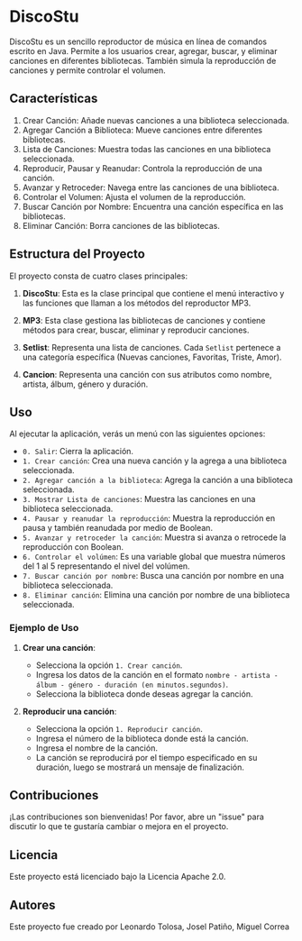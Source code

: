 # DiscoStu

DiscoStu es un sencillo reproductor de música en línea de comandos escrito en Java. Permite a los usuarios crear, agregar, buscar, y eliminar canciones en diferentes bibliotecas. También simula la reproducción de canciones y permite controlar el volumen.

## Características

1. Crear Canción: Añade nuevas canciones a una biblioteca seleccionada.
2. Agregar Canción a Biblioteca: Mueve canciones entre diferentes bibliotecas.
3. Lista de Canciones: Muestra todas las canciones en una biblioteca seleccionada.
4. Reproducir, Pausar y Reanudar: Controla la reproducción de una canción.
5. Avanzar y Retroceder: Navega entre las canciones de una biblioteca.
6. Controlar el Volumen: Ajusta el volumen de la reproducción.
7. Buscar Canción por Nombre: Encuentra una canción específica en las bibliotecas.
8. Eliminar Canción: Borra canciones de las bibliotecas.

## Estructura del Proyecto

El proyecto consta de cuatro clases principales:

1. **DiscoStu**: Esta es la clase principal que contiene el menú interactivo y las funciones que llaman a los métodos del reproductor MP3.

2. **MP3**: Esta clase gestiona las bibliotecas de canciones y contiene métodos para crear, buscar, eliminar y reproducir canciones.

3. **Setlist**: Representa una lista de canciones. Cada `Setlist` pertenece a una categoría específica (Nuevas canciones, Favoritas, Triste, Amor).

4. **Cancion**: Representa una canción con sus atributos como nombre, artista, álbum, género y duración.
   

## Uso

Al ejecutar la aplicación, verás un menú con las siguientes opciones:

- `0. Salir`: Cierra la aplicación.
- `1. Crear canción`: Crea una nueva canción y la agrega a una biblioteca seleccionada.
- `2. Agregar canción a la biblioteca`: Agrega la canción a una biblioteca seleccionada.
- `3. Mostrar Lista de canciones`: Muestra las canciones en una biblioteca seleccionada.
- `4. Pausar y reanudar la reproducción`: Muestra la reproducción en pausa y también reanudada por medio de Boolean.
- `5. Avanzar y retroceder la canción`: Muestra si avanza o retrocede la reproducción con Boolean.
- `6. Controlar el volúmen`: Es una variable global que muestra números del 1 al 5 representando el nivel del volúmen.
- `7. Buscar canción por nombre`: Busca una canción por nombre en una biblioteca seleccionada.
- `8. Eliminar canción`: Elimina una canción por nombre de una biblioteca seleccionada.

### Ejemplo de Uso

1. **Crear una canción**:
   - Selecciona la opción `1. Crear canción`.
   - Ingresa los datos de la canción en el formato `nombre - artista - álbum - género - duración (en minutos.segundos)`.
   - Selecciona la biblioteca donde deseas agregar la canción.

2. **Reproducir una canción**:
   - Selecciona la opción `1. Reproducir canción`.
   - Ingresa el número de la biblioteca donde está la canción.
   - Ingresa el nombre de la canción.
   - La canción se reproducirá por el tiempo especificado en su duración, luego se mostrará un mensaje de finalización.

## Contribuciones

¡Las contribuciones son bienvenidas! Por favor, abre un "issue" para discutir lo que te gustaría cambiar o mejora en el proyecto.

## Licencia

Este proyecto está licenciado bajo la Licencia Apache 2.0.

## Autores

Este proyecto fue creado por Leonardo Tolosa, Josel Patiño, Miguel Correa

